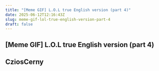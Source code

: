 ```yaml
---
title: "[Meme GIF] L.O.L true English version (part 4)"
date: 2025-06-12T12:16:43Z
slug: meme-gif-lol-true-english-version-part-4
draft: false
---
```


## [Meme GIF] L.O.L true English version (part 4)

## CziosCerny

